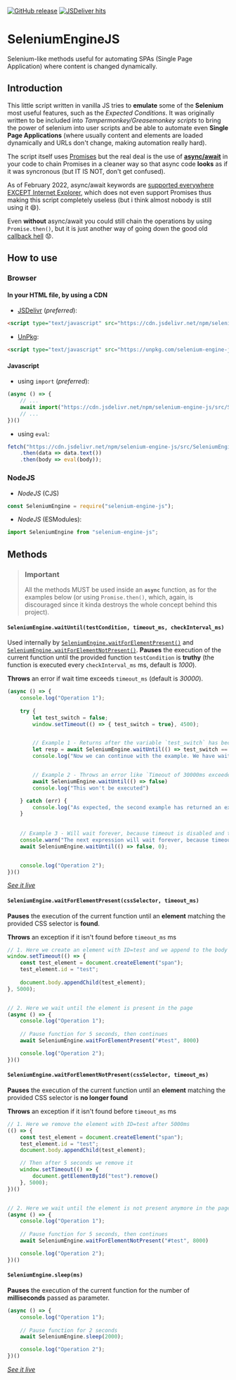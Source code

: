 [![GitHub release](https://img.shields.io/github/release/LukeSavefrogs/SeleniumEngineJS.svg)](https://GitHub.com/LukeSavefrogs/SeleniumEngineJS/releases/) [![JSDeliver hits](https://data.jsdelivr.com/v1/package/npm/selenium-engine-js/badge?style=rounded)](https://www.jsdelivr.com/package/npm/selenium-engine-js)

# SeleniumEngineJS
Selenium-like methods useful for automating SPAs (Single Page Application) where content is changed dynamically.


## Introduction 
This little script written in vanilla JS tries to **emulate** some of the **Selenium** most useful features, such as the _Expected Conditions_. It was originally written to be included into _Tampermonkey/Greasemonkey scripts_ to bring the power of selenium into user scripts and be able to automate even **Single Page Applications** (where usually content and elements are loaded dynamically and URLs don't change, making automation really hard).

The script itself uses [Promises](https://developer.mozilla.org/en-US/docs/Web/JavaScript/Reference/Global_Objects/Promise) but the real deal is the use of [**async/await**](https://javascript.info/async-await) in your code to chain Promises in a cleaner way so that async code **looks** as if it was syncronous (but IT IS NOT, don't get confused). 

As of February 2022, async/await keywords are [supported everywhere EXCEPT Internet Explorer](https://developer.mozilla.org/en-US/docs/Web/JavaScript/Reference/Statements/async_function#Browser_compatibility), which does not even support Promises thus making this script completely useless (but i think almost nobody is still using it :smile:). 

Even **without** async/await you could still chain the operations by using `Promise.then()`, but it is just another way of going down the good old [callback hell](http://callbackhell.com/) :worried:.

## How to use
### Browser
#### In your **HTML file**, by using a **CDN**
- [JSDelivr](https://www.jsdelivr.com/package/npm/selenium-engine-js) (_preferred_):
```html
<script type="text/javascript" src="https://cdn.jsdelivr.net/npm/selenium-engine-js/src/SeleniumEngine.min.js"></script>
```

- [UnPkg](https://unpkg.com/selenium-engine-js):
```html
<script type="text/javascript" src="https://unpkg.com/selenium-engine-js/src/SeleniumEngine.js"></script>
```

#### **Javascript**
- using `import` (_preferred_): 
```javascript
(async () => {
	// ...
	await import("https://cdn.jsdelivr.net/npm/selenium-engine-js/src/SeleniumEngine.min.js");
	// ...
})()
```

- using `eval`: 
```javascript
fetch("https://cdn.jsdelivr.net/npm/selenium-engine-js/src/SeleniumEngine.min.js")
	.then(data => data.text())
	.then(body => eval(body));
```

### NodeJS
-  _NodeJS_ (CJS)
```javascript
const SeleniumEngine = require("selenium-engine-js");
```

-  _NodeJS_ (ESModules):
```javascript
import SeleniumEngine from "selenium-engine-js";
```

## Methods
> ### Important
> All the methods MUST be used inside an **`async`** function, as for the examples below (or using `Promise.then()`, which, again, is discouraged since it kinda destroys the whole concept behind this project).

#### `SeleniumEngine.waitUntil(testCondition, timeout_ms, checkInterval_ms)`
Used internally by [`SeleniumEngine.waitForElementPresent()`](#seleniumenginewaitforelementpresentcssselector-timeout_ms) and [`SeleniumEngine.waitForElementNotPresent()`](#seleniumenginewaitforelementnotpresentcssselector-timeout_ms). **Pauses** the execution of the current function until the provided function `testCondition` is **truthy** (the function is executed every `checkInterval_ms` ms, default is _1000_). 

**Throws** an error if wait time exceeds `timeout_ms` (default is _30000_).

```javascript
(async () => {
    console.log("Operation 1");
    
	try {
		let test_switch = false;
		window.setTimeout(() => { test_switch = true}, 4500);


    	// Example 1 - Returns after the variable `test_switch` has become true
	    let resp = await SeleniumEngine.waitUntil(() => test_switch == true)
		console.log("Now we can continue with the example. We have waited for %d ms", resp.time)


    	// Example 2 - Throws an error like `Timeout of 30000ms exceeded (30016 real)`
	    await SeleniumEngine.waitUntil(() => false)
		console.log("This won't be executed")

	} catch (err) {
		console.log("As expected, the second example has returned an exception: %o", err)
	}
    
	
    // Example 3 - Will wait forever, because timeout is disabled and the expected condition is NEVER met
    console.warn("The next expression will wait forever, because timeout is disabled")
	await SeleniumEngine.waitUntil(() => false, 0);


    console.log("Operation 2");
})()
```
[*See it live*](https://runkit.com/lukesavefrogs/selenium-engine-js-waituntil)


#### `SeleniumEngine.waitForElementPresent(cssSelector, timeout_ms)`
**Pauses** the execution of the current function until an **element** matching the provided CSS selector is **found**. 

**Throws** an exception if it isn't found before `timeout_ms` ms

```javascript
// 1. Here we create an element with ID=test and we append to the body after 5000ms
window.setTimeout(() => {
    const test_element = document.createElement("span");
    test_element.id = "test";
    
    document.body.appendChild(test_element);
}, 5000);


// 2. Here we wait until the element is present in the page
(async () => {
    console.log("Operation 1");
    
    // Pause function for 5 seconds, then continues
    await SeleniumEngine.waitForElementPresent("#test", 8000)

    console.log("Operation 2");
})()
```


#### `SeleniumEngine.waitForElementNotPresent(cssSelector, timeout_ms)`
**Pauses** the execution of the current function until an **element** matching the provided CSS selector is **no longer found**

**Throws** an exception if it isn't found before `timeout_ms` ms

```javascript
// 1. Here we remove the element with ID=test after 5000ms
(() => {
    const test_element = document.createElement("span");
    test_element.id = "test";
    document.body.appendChild(test_element);

    // Then after 5 seconds we remove it
    window.setTimeout(() => {
        document.getElementById("test").remove()
    }, 5000);
})()


// 2. Here we wait until the element is not present anymore in the page
(async () => {
    console.log("Operation 1");
    
    // Pause function for 5 seconds, then continues
    await SeleniumEngine.waitForElementNotPresent("#test", 8000)

    console.log("Operation 2");
})()
```


#### `SeleniumEngine.sleep(ms)`
**Pauses** the execution of the current function for the number of **milliseconds** passed as parameter.

```javascript
(async () => {
    console.log("Operation 1");
    
    // Pause function for 2 seconds
    await SeleniumEngine.sleep(2000);

    console.log("Operation 2");
})()
```

[*See it live*](https://runkit.com/lukesavefrogs/selenium-engine-js-sleep)
